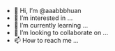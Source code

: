 - 👋 Hi, I’m @aaabbbhuan
- 👀 I’m interested in ...
- 🌱 I’m currently learning ...
- 💞️ I’m looking to collaborate on ...
- 📫 How to reach me ...

<!---
aaabbbhuan/aaabbbhuan is a ✨ special ✨ repository because its `README.md` (this file) appears on your GitHub profile.
You can click the Preview link to take a look at your changes.
--->
